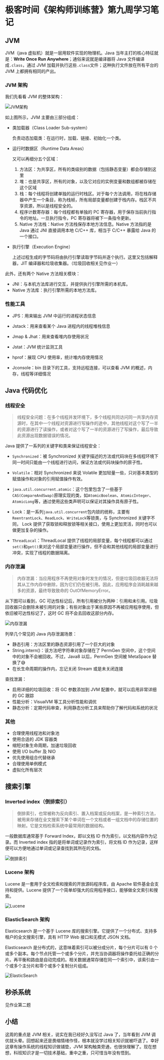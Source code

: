 # 极客时间《架构师训练营》第九周学习笔记

## JVM

JVM（java 虚拟机）就是一层用软件实现的物理机。Java 当年主打的核心特征就是：**Write Once Run Anywhere**；通俗来说就是编译器将 Java 文件编译成`.class`，通过 JVM 加载并执行这些`.class`文件；这种执行文件放在所有平台的 JVM 上都拥有相同的产出。

### JVM 架构

我们先看看 JVM 的整体架构：

![JVM架构][0]

如上图所示，JVM 主要由三部分组成：

* 类加载器（Class Loader Sub-system）

  负责动态加载类：在运行时，加载、链接、初始化一个类。

* 运行时数据区（Runtime Data Areas）

  又可以再细分五个区域：

  1. 方法区：为共享区，所有的类级别的数据（包括静态变量）都会存储到这里
  2. 堆：也是共享区，所有的对象，以及它对应的实例变量和数组都被存储在这个区域
  3. 栈：每个线程将创建单独的运行时栈区。对于每个方法调用，将在栈存储器中产生一个条目，称为栈帧，所有局部变量都创建于栈内存。栈区不共享资源，所以是线程安全的。
  4. 程序计数寄存器：每个线程都有单独的 PC 寄存器，用于保存当前执行指令的地址。一旦执行指令，PC 寄存器将被下一条指令更新。
  5. Native 方法栈：Native 方法栈保存本地方法信息。Native 方法指的是 Java 通过 JNI 直接调用本地 C/C++ 库，相当于 C/C++ 暴露给 Java 的一个接口。

* 执行引擎（Execution Engine）

  上述过程生成的字节码将由执行引擎读取字节码并逐个执行。这里又包括解释器，JIT 编译器和垃圾收集器。（垃圾回收相关见作业一）

此外，还有两个 Native 方法相关模块：

* JNI：与本机方法库进行交互，并提供执行引擎所需的本机库。
* Native 方法库：执行引擎所需的本地方法库。

### 性能工具

* JPS：用来输出 JVM 中运行的进程状态信息

* Jstack：用来查看某个 Java 进程内的线程堆栈信息

* Jmap & Jhat：用来查看堆内存使用状况

* Jstat：JVM 统计监测工具

* hprof：展现 CPU 使用率，统计堆内存使用情况

* Jconsole：bin 目录下的工具，支持远程连接，可以查看 JVM 的概述，内存，线程等详细情况

## Java 代码优化

### 线程安全

> 线程安全问题：在多个线程并发环境下，多个线程共同访问同一共享内存资源时，在其中一个线程对资源进行写操作的途中，其他线程对这个写了一半的资源进⾏了读操作，或者对这个写了一半的资源进⾏了写操作，最后导致此资源出现数据错误的情况。

Java 提供了一系列的关键字和类来保证线程安全：

* `Synchronized`：被 Synchronized 关键字描述的方法或代码块在多线程环境下同一时间只能由一个线程进行访问，保证方法或代码块操作的原子性。

* `Volatile`：相对 Synchronized 来说 Volatile 更加轻量一些，只对基本类型的赋值操作和对象的引用赋值操作有效。

* `java.util.concurrent.atomic`：这个包里包含了一些基于`CAS(CompareAndSwap)`原理实现的类，如`AtomicBoolean`、`AtomicInteger`、`AtomicLong`等，通过使用这些类声明可以保证对其操作具有原子性。

* Lock：是一系列`java.util.concurrent`包内锁的统称，主要有`ReentrantLock`、`ReadLock`、`WriteLock`等锁类，与 Synchronized 关键字不同， Lock 提供了获取锁和释放锁等相关接口，使用上更加灵活，同时也可以做更加复杂的操作。

* `ThreadLocal`：ThreadLocal 提供了线程的局部变量，每个线程都可以通过`set()`和`get()`来对这个局部变量进行操作，但不会和其他线程的局部变量进行冲突，实现了线程的数据隔离。

### 内存泄漏

> 内存泄漏：当应用程序不再使用对象时发生的情况，但是垃圾回收器无法将其从工作内存中删除，因为它们仍在被引用。因此，应用程序会消耗越来越多的资源，最终导致致命的 OutOfMemoryError。

从下图可以看到，GC 可达性标记后，所有引用被分为两种：引用和未引用。垃圾回收器只会删除未被引用的对象；有些对象出于某些原因不再被应用程序使用，但依旧被可达性标记了，这时 GC 将不会去回收这部分内存。

![内存泄漏][1]

列举几个常见的 Java 内存泄漏场景：

* 静态引用：方法区里的静态资源引用了一个巨大的对象
* String.intern()：该方法吧字符串对象存储在了 PermGen 空间中，这个空间中的对象不会被回收。不过，Java8 以后，PermGen 空间被 MetaSpace 替换了😅
* 在长生命周期的操作内，忘记关闭 Stream 或是未关闭连接

查找泄漏：

* 启用详细的垃圾回收：将 GC 参数添加到 JVM 配置中，就可以启用非常详细的 GC 跟踪
* 性能分析：VisualVM 等工具分析性能和调优
* 静态分析：定期代码审查，利用静态分析工具来帮助你了解代码和系统的状况

### 其他

* 合理使用线程池和对象池
* 使用合适的 JDK 容器类
* 缩短对象生命周期，加速垃圾回收
* 使用 I/O buffer 及 NIO
* 优先使用组合代替继承
* 合理使用单例模式
* 虚拟化所有层次

## 搜索引擎

### Inverted index（倒排索引）

> 倒排索引，也常被称为反向索引、置入档案或反向档案，是一种索引方法，被用来存储在全文搜索下某个单词在一个文档或者一组文档中的存储位置的映射。它是文档检索系统中最常用的数据结构。

一般数据库通常基于 Forward Index，即以文档 ID 作为索引，以文档内容作为记录。而 Inverted index 指的是将单词或记录作为索引，将文档 ID 作为记录，这样便可以方便地通过单词或记录查找到其所在的文档。

![倒排索引][2]

### Lucene 架构

Lucene 是一套用于全文检索和搜索的开放源码程序库，由 Apache 软件基金会支持和提供。Lucene 提供了一个简单却强大的应用程序接口，能够做全文索引和搜索。

![Lucene][4]

### ElasticSearch 架构

Elasticsearch 是一个基于 Lucene 库的搜索引擎。它提供了一个分布式、支持多租户的全文搜索引擎，具有 HTTP Web 接口和无模式 JSON 文档。

Elasticsearch 是分布式的，这意味着索引可以被分成分片，每个分片可以有 0 个或多个副本。每个节点托管一个或多个分片，并充当协调器将操作委托给正确的分片。再平衡和路由是自动完成的。相关数据通常存储在同一个索引中，该索引由一个或多个主分片和零个或多个复制分片组成。

![ElasticSearch][3]

## 秒杀系统

见作业第二题

## 小结

这周的重点是 JVM 相关，说实在我已经好久没写过 Java 了，当年看到 JVM 调优就头晕。回想起来还是畏缩情绪作怪，根本就没学过相关知识就被吓退了。幸好这章有操作系统的线程知识做铺垫，JVM 架构触类旁通，也很快理解了。现在想想，科班知识才是一切技术基础，重中之重，只可惜当年没有悟到。

[0]: ./img/JVM-Architecture.png
[1]: ./img/memory-leak.jpg
[2]: ./img/reverted-index.png
[3]: ./img/elasticsearch.png
[4]: ./img/lucene.jpg
